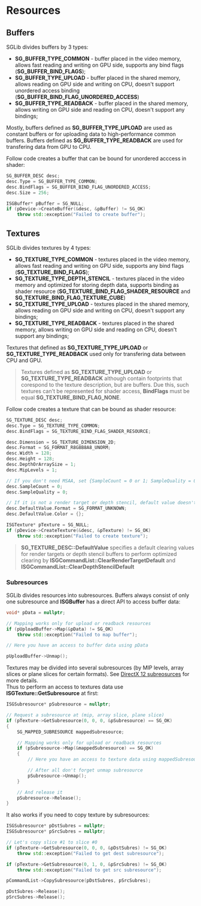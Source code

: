# Resources
## Buffers
SGLib divides buffers by 3 types:
* **SG_BUFFER_TYPE_COMMON** - buffer placed in the video memory, allows fast reading and writing on GPU side, supports any bind flags (**SG_BUFFER_BIND_FLAGS**);
* **SG_BUFFER_TYPE_UPLOAD** - buffer placed in the shared memory, allows reading on GPU side and writing on CPU, doesn't support unordered access binding (**SG_BUFFER_BIND_FLAG_UNORDERED_ACCESS**)
* **SG_BUFFER_TYPE_READBACK** - buffer placed in the shared memory, allows writing on GPU side and reading on CPU, doesn't support any bindings;

Mostly, buffers defined as **SG_BUFFER_TYPE_UPLOAD** are used as constant buffers or for uploading data to high-performance common buffers.
Buffers defined as **SG_BUFFER_TYPE_READBACK** are used for transfering data from GPU to CPU.

Follow code creates a buffer that can be bound for unordered acccess in shader:
```cpp
SG_BUFFER_DESC desc;
desc.Type = SG_BUFFER_TYPE_COMMON;
desc.BindFlags = SG_BUFFER_BIND_FLAG_UNORDERED_ACCESS;
desc.Size = 256;

ISGBuffer* pBuffer = SG_NULL;
if (pDevice->CreateBuffer(&desc, &pBuffer) != SG_OK)
    throw std::exception("Failed to create buffer");
```

## Textures
SGLib divides textures by 4 types:
* **SG_TEXTURE_TYPE_COMMON** - textures placed in the video memory, allows fast reading and writing on GPU side, supports any bind flags (**SG_TEXTURE_BIND_FLAGS**);
* **SG_TEXTURE_TYPE_DEPTH_STENCIL** - textures placed in the video memory and optimized for storing depth data, supports binding as shader resource (**SG_TEXTURE_BIND_FLAG_SHADER_RESOURCE** and **SG_TEXTURE_BIND_FLAG_TEXTURE_CUBE**)
* **SG_TEXTURE_TYPE_UPLOAD** - textures placed in the shared memory, allows reading on GPU side and writing on CPU, doesn't support any bindings;
* **SG_TEXTURE_TYPE_READBACK** - textures placed in the shared memory, allows writing on GPU side and reading on CPU, doesn't support any bindings;

Textures that defined as **SG_TEXTURE_TYPE_UPLOAD** or **SG_TEXTURE_TYPE_READBACK** used only for transfering data between CPU and GPU.

> Textures defined as **SG_TEXTURE_TYPE_UPLOAD** or **SG_TEXTURE_TYPE_READBACK** although contain footprints that corespond to the texture description, but are buffers. Due this, such textures can't be represented for shader access, **BindFlags** must be equal **SG_TEXTURE_BIND_FLAG_NONE**.

Follow code creates a texture that can be bound as shader resource:
```cpp
SG_TEXTURE_DESC desc;
desc.Type = SG_TEXTURE_TYPE_COMMON;
desc.BindFlags = SG_TEXTURE_BIND_FLAG_SHADER_RESOURCE;

desc.Dimension = SG_TEXTURE_DIMENSION_2D;
desc.Format = SG_FORMAT_R8G8B8A8_UNORM;
desc.Width = 128;
desc.Height = 128;
desc.DepthOrArraySize = 1;
desc.MipLevels = 1;

// If you don't need MSAA, set {SampleCount = 0 or 1; SampleQuality = 0 }
desc.SampleCount = 0;
desc.SampleQuality = 0;

// If it is not a render target or depth stencil, default value doesn't matter
desc.DefaultValue.Format = SG_FORMAT_UNKNOWN;
desc.DefaultValue.Color = {};

ISGTexture* pTexture = SG_NULL;
if (pDevice->CreateTexture(&desc, &pTexture) != SG_OK)
    throw std::exception("Failed to create texture");
```
> **SG_TEXTURE_DESC::DefaultValue** specifies a default clearing values for render targets or depth stencil buffers to perform optimized clearing by **ISGCommandList::ClearRenderTargetDefault** and **ISGCommandList::ClearDepthStencilDefault** 

### Subresources
SGLib divides resources into subresources. Buffers always consist of only one subresource and **ISGBuffer** has a direct API to access buffer data:
```cpp
void* pData = nullptr;

// Mapping works only for upload or readback resources
if (pUploadBuffer->Map(&pData) != SG_OK)
    throw std::exception("Failed to map buffer");

// Here you have an access to buffer data using pData

pUploadBuffer->Unmap();
```

Textures may be divided into several subresources (by MIP levels, array slices or plane slices for certain formats). See [DirectX 12 subreosurces](https://learn.microsoft.com/en-us/windows/win32/direct3d12/subresources) for more details.\
Thus to perform an access to textures data use **ISGTexture::GetSubresource** at first:
```cpp
ISGSubresource* pSubresource = nullptr;

// Request a subresource at (mip, array slice, plane slice)
if (pTexture->GetSubresource(0, 0, 0, &pSubresource) == SG_OK)
{
    SG_MAPPED_SUBRESOURCE mappedSubresource;

    // Mapping works only for upload or readback resources
    if (pSubresource->Map(&mappedSubresource) == SG_OK)
    {
        // Here you have an access to texture data using mappedSubresource.pData

        // After all don't forget unmap subresource
        pSubresource->Unmap();
    }

    // And release it
    pSubresource->Release();
}
```

It also works if you need to copy texture by subresources:
```cpp
ISGSubresource* pDstSubres = nullptr;
ISGSubresource* pSrcSubres = nullptr;

// Let's copy slice #1 to slice #0
if (pTexture->GetSubresource(0, 0, 0, &pDstSubres) != SG_OK)
    throw std::exception("Failed to get dest subresource");

if (pTexture->GetSubresource(0, 1, 0, &pSrcSubres) != SG_OK)
    throw std::exception("Failed to get src subresource");

pCommandList->CopySubresource(pDstSubres, pSrcSubres);

pDstSubres->Release();
pSrcSubres->Release();
```
